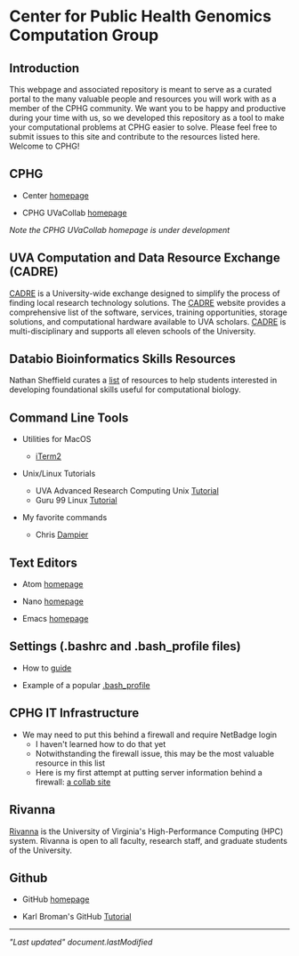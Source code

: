 # Center for Public Health Genomics Computation Group

## Introduction

This webpage and associated repository is meant to serve as a curated portal to the many valuable people and resources you will work with as a member of the CPHG community. We want you to be happy and productive during your time with us, so we developed this repository as a tool to make your computational problems at CPHG easier to solve. Please feel free to submit issues to this site and contribute to the resources listed here. Welcome to CPHG!

## CPHG

* Center [homepage](https://med.virginia.edu/cphg/)

* CPHG UVaCollab [homepage](https://collab.its.virginia.edu/portal)

*Note the CPHG UVaCollab homepage is under development*

## UVA Computation and Data Resource Exchange (CADRE)

[CADRE][cadre] is a University-wide exchange designed to simplify the process of finding local research technology solutions. The [CADRE][cadre] website provides a comprehensive list of the software, services, training opportunities, storage solutions, and computational hardware available to UVA scholars. [CADRE][cadre] is multi-disciplinary and supports all eleven schools of the University.

## Databio Bioinformatics Skills Resources

Nathan Sheffield curates a [list](http://databio.org/skills/) of resources to help students interested in developing foundational skills useful for computational biology.

## Command Line Tools

* Utilities for MacOS
  * [iTerm2](https://www.iterm2.com/)

* Unix/Linux Tutorials
  * UVA Advanced Research Computing Unix [Tutorial](https://arcs.virginia.edu/UNIX-tutorials-for-beginners)
  * Guru 99 Linux [Tutorial](https://www.guru99.com/unix-linux-tutorial.html)

* My favorite commands
  * Chris [Dampier](fav-commands/dampier_commands.html)

## Text Editors

* Atom [homepage](https://atom.io/)

* Nano [homepage](https://www.nano-editor.org/)

* Emacs [homepage](https://www.gnu.org/software/emacs/)

## Settings (.bashrc and .bash_profile files)

* How to [guide](https://medium.com/@tzhenghao/a-guide-to-building-a-great-bashrc-23c52e466b1c)

* Example of a popular [.bash_profile](https://gist.github.com/stephenll/8762279)

## CPHG IT Infrastructure

* We may need to put this behind a firewall and require NetBadge login
  * I haven't learned how to do that yet
  * Notwithstanding the firewall issue, this may be the most valuable resource in this list
  * Here is my first attempt at putting server information behind a firewall: [a collab site](https://collab.its.virginia.edu/portal/site/a412f617-1d58-4aa2-a58a-1cd7f37b93dc/page/02d2821c-67f4-456f-ada7-023e878d92d5)

## Rivanna

[Rivanna][rivanna] is the University of Virginia's High-Performance Computing (HPC) system. Rivanna is open to all faculty, research staff, and graduate students of the University.

## Github

* GitHub [homepage](https://github.com/)

* Karl Broman's GitHub [Tutorial](https://github.com/kbroman/github_tutorial)

---
*"Last updated" document.lastModified*

[cadre]: https://cadre.virginia.edu/
[rivanna]: https://arcs.virginia.edu/rivanna
